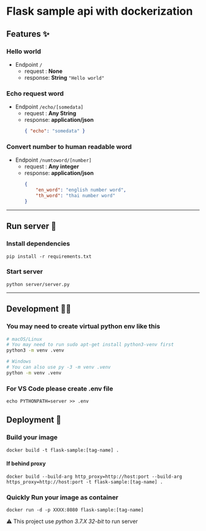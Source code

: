 # Flask sample api with dockerization

## Features ✨

### Hello world
  * Endpoint `/`
    * request : **None**
    * response: **String** `"Hello world"`

### Echo request word
  * Endpoint `/echo/[somedata]`
    * request : **Any String**
    * response: **application/json**
        ```json
        { "echo": "somedata" }
        ```

### Convert number to human readable word
  * Endpoint `/numtoword/[number]`
    * request : **Any integer**
    * response: **application/json**
        ```json
        {
            "en_word": "english number word",
            "th_word": "thai number word"
        }
        ```
---

## Run server 🏃‍

### Install dependencies
`pip install -r requirements.txt`

### Start server
`python server/server.py`

---

## Development 👨‍💻

### You may need to create virtual python env like this
```bash
# macOS/Linux
# You may need to run sudo apt-get install python3-venv first
python3 -m venv .venv

# Windows
# You can also use py -3 -m venv .venv
python -m venv .venv
```

### For VS Code please create .env file
`echo PYTHONPATH=server >> .env`

## Deployment 🐳

### Build your image
`docker build -t flask-sample:[tag-name] .`
#### If behind proxy
`docker build --build-arg http_proxy=http://host:port --build-arg https_proxy=http://host:port -t flask-sample:[tag-name] .`

### Quickly Run your image as container
`docker run -d -p XXXX:8080 flask-sample:[tag-name]`

⚠ This project use _python 3.7.X 32-bit_ to run server
